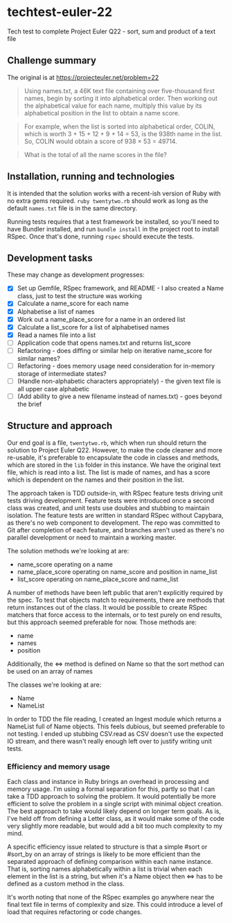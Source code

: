 # techtest-euler-22
Tech test to complete Project Euler Q22 - sort, sum and product of a text file

## Challenge summary

The original is at https://projecteuler.net/problem=22


> Using names.txt, a 46K text file containing over five-thousand first names, begin by sorting it into alphabetical order. Then working out the alphabetical value for each name, multiply this value by its alphabetical position in the list to obtain a name score.

> For example, when the list is sorted into alphabetical order, COLIN, which is worth 3 + 15 + 12 + 9 + 14 = 53, is the 938th name in the list. So, COLIN would obtain a score of 938 × 53 = 49714.

> What is the total of all the name scores in the file?


## Installation, running and technologies

It is intended that the solution works with a recent-ish version of Ruby with no extra gems required. `ruby twentytwo.rb` should work as long as the default `names.txt` file is in the same directory.

Running tests requires that a test framework be installed, so you'll need to have Bundler installed, and run `bundle install` in the project root to install RSpec. Once that's done, running `rspec` should execute the tests.

## Development tasks

These may change as development progresses:

- [x] Set up Gemfile, RSpec framework, and README - I also created a Name class, just to test the structure was working
- [x] Calculate a name_score for each name
- [x] Alphabetise a list of names
- [x] Work out a name_place_score for a name in an ordered list
- [x] Calculate a list_score for a list of alphabetised names
- [x] Read a names file into a list
- [ ] Application code that opens names.txt and returns list_score
- [ ] Refactoring - does diffing or similar help on iterative name_score for similar names?
- [ ] Refactoring - does memory usage need consideration for in-memory storage of intermediate states?
- [ ] (Handle non-alphabetic characters appropriately) - the given text file is all upper case alphabetic
- [ ] (Add ability to give a new filename instead of names.txt) - goes beyond the brief

## Structure and approach

Our end goal is a file, `twentytwo.rb`, which when run should return the solution to Project Euler Q22. However, to make the code cleaner and more re-usable, it's preferable to encapsulate the code in classes and methods, which are stored in the `lib` folder in this instance. We have the original text file, which is read into a list. The list is made of names, and has a score which is dependent on the names and their position in the list.

The approach taken is TDD outside-in, with RSpec feature tests driving unit tests driving development. Feature tests were introduced once a second class was created, and unit tests use doubles and stubbing to maintain isolation. The feature tests are written in standard RSpec without Capybara, as there's no web component to development. The repo was committed to Git after completion of each feature, and branches aren't used as there's no parallel development or need to maintain a working master.

The solution methods we're looking at are:

* name_score operating on a name
* name_place_score operating on name_score and position in name_list
* list_score operating on name_place_score and name_list

A number of methods have been left public that aren't explicitly required by the spec. To test that objects match to requirements, there are methods that return instances out of the class. It would be possible to create RSpec matchers that force access to the internals, or to test purely on end results, but this approach seemed preferable for now. Those methods are:

* name
* names
* position

Additionally, the <=> method is defined on Name so that the sort method can be used on an array of names

The classes we're looking at are:

* Name
* NameList

In order to TDD the file reading, I created an Ingest module which returns a NameList full of Name objects. This feels dubious, but seemed preferable to not testing. I ended up stubbing CSV.read as CSV doesn't use the expected IO stream, and there wasn't really enough left over to justify writing unit tests.

### Efficiency and memory usage

Each class and instance in Ruby brings an overhead in processing and memory usage. I'm using a formal separation for this, partly so that I can take a TDD approach to solving the problem. It would potentially be more efficient to solve the problem in a single script with minimal object creation. The best approach to take would likely depend on longer term goals. As is, I've held off from defining a Letter class, as it would make some of the code very slightly more readable, but would add a bit too much complexity to my mind.

A specific efficiency issue related to structure is that a simple #sort or #sort_by on an array of strings is likely to be more efficient than the separated approach of defining comparison within each name instance. That is, sorting names alphabetically within a list is trivial when each element in the list is a string, but when it's a Name object then <=> has to be defined as a custom method in the class.

It's worth noting that none of the RSpec examples go anywhere near the final text file in terms of complexity and size. This could introduce a level of load that requires refactoring or code changes.
